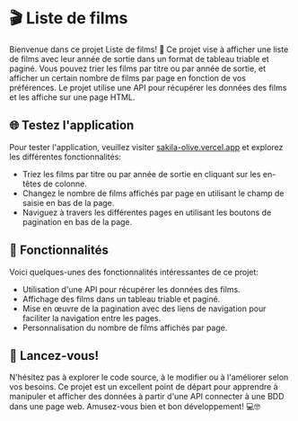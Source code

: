 # 🎬 Liste de films

Bienvenue dans ce projet Liste de films! 🎉 Ce projet vise à afficher une liste de films avec leur année de sortie dans un format de tableau triable et paginé. Vous pouvez trier les films par titre ou par année de sortie, et afficher un certain nombre de films par page en fonction de vos préférences. Le projet utilise une API pour récupérer les données des films et les affiche sur une page HTML.

## 🌐 Testez l'application

Pour tester l'application, veuillez visiter [sakila-olive.vercel.app](https://sakila-olive.vercel.app) et explorez les différentes fonctionnalités:

- Triez les films par titre ou par année de sortie en cliquant sur les en-têtes de colonne.
- Changez le nombre de films affichés par page en utilisant le champ de saisie en bas de la page.
- Naviguez à travers les différentes pages en utilisant les boutons de pagination en bas de la page.

## 🧩 Fonctionnalités

Voici quelques-unes des fonctionnalités intéressantes de ce projet:

- Utilisation d'une API pour récupérer les données des films.
- Affichage des films dans un tableau triable et paginé.
- Mise en œuvre de la pagination avec des liens de navigation pour faciliter la navigation entre les pages.
- Personnalisation du nombre de films affichés par page.

## 🚀 Lancez-vous!

N'hésitez pas à explorer le code source, à le modifier ou à l'améliorer selon vos besoins. Ce projet est un excellent point de départ pour apprendre à manipuler et afficher des données à partir d'une API connecter à une BDD dans une page web. Amusez-vous bien et bon développement! 💻🤓
